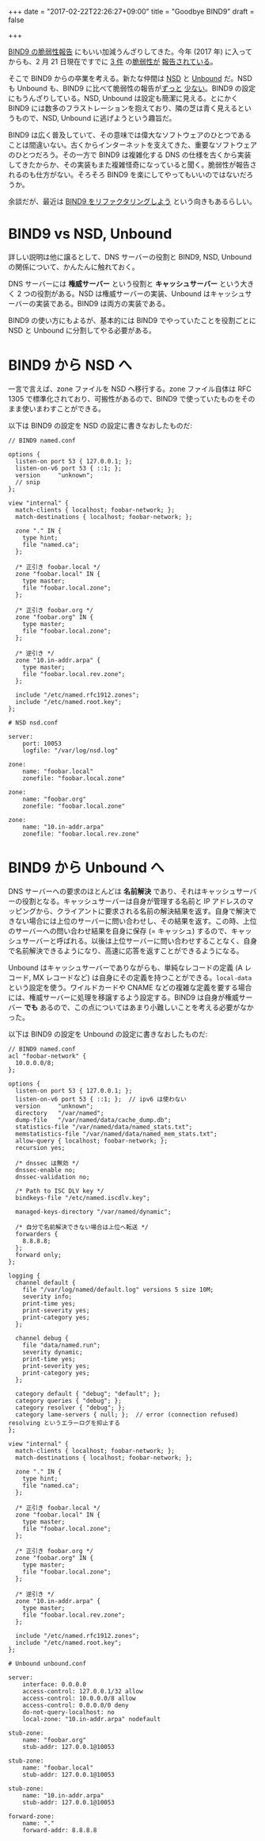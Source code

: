 +++
date = "2017-02-22T22:26:27+09:00"
title = "Goodbye BIND9"
draft = false

+++

[BIND9 の脆弱性報告](https://www.cvedetails.com/product/144/ISC-Bind.html?vendor_id=64) にもいい加減うんざりしてきた。今年 (2017 年) に入ってからも、2 月 21 日現在ですでに [3 件](https://www.cvedetails.com/cve/CVE-2016-9131/) の[脆弱性が](https://www.cvedetails.com/cve/CVE-2016-9147/) [報告されている](https://www.cvedetails.com/cve/CVE-2016-9444/)。

そこで BIND9 からの卒業を考える。新たな仲間は [NSD](https://www.nlnetlabs.nl/projects/nsd/) と [Unbound](https://www.nlnetlabs.nl/projects/unbound/) だ。NSD も Unbound も、BIND9 に比べて脆弱性の報告が[ずっと](https://www.cvedetails.com/product/17420/Nlnetlabs-NSD.html?vendor_id=9613) [少ない](https://www.cvedetails.com/product/20882/Nlnetlabs-Unbound.html?vendor_id=9613)。BIND9 の設定にもうんざりしている。NSD, Unbound は設定も簡潔に見える。とにかく BIND9 には数多のフラストレーションを抱えており、隣の芝は青く見えるというもので、NSD, Unbound に逃げようという趣旨だ。

BIND9 は広く普及していて、その意味では偉大なソフトウェアのひとつであることは間違いない。古くからインターネットを支えてきた、重要なソフトウェアのひとつだろう。その一方で BIND9 は複雑化する DNS の仕様を古くから実装してきたからか、その実装もまた複雑怪奇になっていると聞く。脆弱性が報告されるのも仕方がない。そろそろ BIND9 を楽にしてやってもいいのではないだろうか。

余談だが、最近は [BIND9 をリファクタリングしよう](https://www.isc.org/blogs/bind-9-refactoring/) という向きもあるらしい。


# BIND9 vs NSD, Unbound #

詳しい説明は他に譲るとして、DNS サーバーの役割と BIND9, NSD, Unbound の関係について、かんたんに触れておく。

DNS サーバーには **権威サーバー** という役割と **キャッシュサーバー** という大きく 2 つの役割がある。NSD は権威サーバーの実装、Unbound はキャッシュサーバーの実装である。BIND9 は両方の実装である。

BIND9 の使い方にもよるが、基本的には BIND9 でやっていたことを役割ごとに NSD と Unbound に分割してやる必要がある。

# BIND9 から NSD へ #

一言で言えば、zone ファイルを NSD へ移行する。zone ファイル自体は RFC 1305 で標準化されており、可搬性があるので、BIND9 で使っていたものをそのまま使いまわすことができる。

以下は BIND9 の設定を NSD の設定に書きなおしたものだ:

```
// BIND9 named.conf

options {
  listen-on port 53 { 127.0.0.1; };
  listen-on-v6 port 53 { ::1; };
  version     "unknown";
  // snip
};

view "internal" {
  match-clients { localhost; foobar-network; };
  match-destinations { localhost; foobar-network; };

  zone "." IN {
    type hint;
    file "named.ca";
  };

  /* 正引き foobar.local */
  zone "foobar.local" IN {
    type master;
    file "foobar.local.zone";
  };

  /* 正引き foobar.org */
  zone "foobar.org" IN {
    type master;
    file "foobar.local.zone";
  };

  /* 逆引き */
  zone "10.in-addr.arpa" {
    type master;
    file "foobar.local.rev.zone";
  };

  include "/etc/named.rfc1912.zones";
  include "/etc/named.root.key";
};
```

```
# NSD nsd.conf

server:
	port: 10053
	logfile: "/var/log/nsd.log"

zone:
	name: "foobar.local"
	zonefile: "foobar.local.zone"

zone:
	name: "foobar.org"
	zonefile: "foobar.local.zone"

zone:
	name: "10.in-addr.arpa"
	zonefile: "foobar.local.rev.zone"
```

# BIND9 から Unbound へ #

DNS サーバーへの要求のほとんどは **名前解決** であり、それはキャッシュサーバーの役割となる。キャッシュサーバーは自身が管理する名前と IP アドレスのマッピングから、クライアントに要求される名前の解決結果を返す。自身で解決できない場合には上位のサーバーに問い合わせし、その結果を返す。この時、上位のサーバーへの問い合わせ結果を自身に保存 (= キャッシュ) するので、キャッシュサーバーと呼ばれる。以後は上位サーバーに問い合わせすることなく、自身で名前解決できるようになり、高速に応答を返すことができるようになる。

Unbound はキャッシュサーバーでありながらも、単純なレコードの定義 (A レコード, MX レコードなど) は自身にその定義を持つことができる。`local-data` という設定を使う。ワイルドカードや CNAME などの複雑な定義を要する場合には、権威サーバーに処理を移譲するよう設定する。BIND9 は自身が権威サーバー **でも** あるので、この点についてはあまり小難しいことを考える必要がなかった。

以下は BIND9 の設定を Unbound の設定に書きなおしたものだ:

```
// BIND9 named.conf
acl "foobar-network" {
  10.0.0.0/8;
};

options {
  listen-on port 53 { 127.0.0.1; };
  listen-on-v6 port 53 { ::1; };  // ipv6 は使わない
  version     "unknown";
  directory   "/var/named";
  dump-file   "/var/named/data/cache_dump.db";
  statistics-file "/var/named/data/named_stats.txt";
  memstatistics-file "/var/named/data/named_mem_stats.txt";
  allow-query { localhost; foobar-network; };
  recursion yes;

  /* dnssec は無効 */
  dnssec-enable no;
  dnssec-validation no;

  /* Path to ISC DLV key */
  bindkeys-file "/etc/named.iscdlv.key";

  managed-keys-directory "/var/named/dynamic";

  /* 自分で名前解決できない場合は上位へ転送 */
  forwarders {
    8.8.8.8;
  };
  forward only;
};

logging {
  channel default {
    file "/var/log/named/default.log" versions 5 size 10M;
    severity info;
    print-time yes;
    print-severity yes;
    print-category yes;
  };

  channel debug {
    file "data/named.run";
    severity dynamic;
    print-time yes;
    print-severity yes;
    print-category yes;
  };

  category default { "debug"; "default"; };
  category queries { "debug"; };
  category resolver { "debug"; };
  category lame-servers { null; };  // error (connection refused) resolving というエラーログを抑止する
};

view "internal" {
  match-clients { localhost; foobar-network; };
  match-destinations { localhost; foobar-network; };

  zone "." IN {
    type hint;
    file "named.ca";
  };

  /* 正引き foobar.local */
  zone "foobar.local" IN {
    type master;
    file "foobar.local.zone";
  };

  /* 正引き foobar.org */
  zone "foobar.org" IN {
    type master;
    file "foobar.local.zone";
  };

  /* 逆引き */
  zone "10.in-addr.arpa" {
    type master;
    file "foobar.local.rev.zone";
  };

  include "/etc/named.rfc1912.zones";
  include "/etc/named.root.key";
};
```

```
# Unbound unbound.conf

server:
	interface: 0.0.0.0
	access-control: 127.0.0.1/32 allow
	access-control: 10.0.0.0/8 allow
	access-control: 0.0.0.0/0 deny
	do-not-query-localhost: no
	local-zone: "10.in-addr.arpa" nodefault

stub-zone:
	name: "foobar.org"
	stub-addr: 127.0.0.1@10053

stub-zone:
	name: "foobar.local"
	stub-addr: 127.0.0.1@10053

stub-zone:
	name: "10.in-addr.arpa"
	stub-addr: 127.0.0.1@10053

forward-zone:
	name: "."
	forward-addr: 8.8.8.8
```
